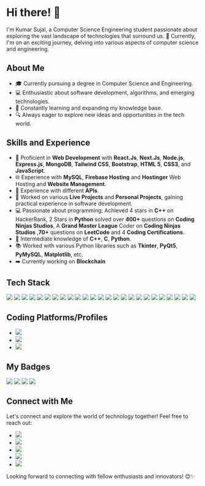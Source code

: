 # Hi there! 👋

I'm Kumar Sujal, a Computer Science Engineering student passionate about exploring the vast landscape of technologies that surround us. 🌟 Currently, I'm on an exciting journey, delving into various aspects of computer science and engineering.

## About Me
- 🎓 Currently pursuing a degree in Computer Science and Engineering.
- 💻 Enthusiastic about software development, algorithms, and emerging technologies.
- 🌱 Constantly learning and expanding my knowledge base.
- 🔍 Always eager to explore new ideas and opportunities in the tech world.

## Skills and Experience
- 🚀 Proficient in **Web Development** with **React.Js**, **Next.Js**, **Node.js**, **Express.js**, **MongoDB**, **Tailwind CSS**, **Bootstrap**, **HTML 5**, **CSS3**, and **JavaScript**.
- 🌐 Experience with **MySQL**, **Firebase Hosting** and **Hostinger** Web Hosting and **Website Management**.
- 🤖 Experience with different **APIs**.
- 💼 Worked on various **Live Projects** and **Personal Projects**, gaining practical experience in software development.
- 💻 Passionate about programming: Achieved 4 stars in **C++** on HackerRank, 2 Stars in **Python** solved over **400+** questions on **Coding Ninjas Studios**, A **Grand Master League** Coder on **Coding Ninjas Studios** ,**70+** questions on **LeetCode** and 4 **Coding Certifications**.
- 🐍 Intermediate knowledge of **C++**, **C**, **Python**.
- 📚 Worked with various Python libraries such as **Tkinter**, **PyQt5**, **PyMySQL**, **Matplotlib**, etc.
- ➡️ Currently working on **Blockchain**

## Tech Stack
<a href = ""><img src="https://camo.githubusercontent.com/5368c2561cd7b2a927d069be9520aa81b527bc960c0da3bbbeb81e42f570be74/68747470733a2f2f696d672e736869656c64732e696f2f62616467652f632d2532333030353939432e7376673f7374796c653d666f722d7468652d6261646765266c6f676f3d63266c6f676f436f6c6f723d7768697465"></a>
<a href = ""><img src="https://camo.githubusercontent.com/69ab3d5d4f1a013fb242d8ab82efc118146fcb72791937a0495f05c829d0f9b2/68747470733a2f2f696d672e736869656c64732e696f2f62616467652f632b2b2d2532333030353939432e7376673f7374796c653d666f722d7468652d6261646765266c6f676f3d63253242253242266c6f676f436f6c6f723d7768697465"></a>
<a href = ""><img src="https://camo.githubusercontent.com/6531a4161596e3d9fdab3d0499a7b7ce5c5c8b568be219f3e9707af042e575d2/68747470733a2f2f696d672e736869656c64732e696f2f62616467652f637373332d2532333135373242362e7376673f7374796c653d666f722d7468652d6261646765266c6f676f3d63737333266c6f676f436f6c6f723d7768697465"></a>
<a href = ""><img src="https://camo.githubusercontent.com/53ec2e58e03ba275d9b3a386abd96a243cf744a1a7121bdf8262fc8ae6ebc335/68747470733a2f2f696d672e736869656c64732e696f2f62616467652f6a6176617363726970742d2532333332333333302e7376673f7374796c653d666f722d7468652d6261646765266c6f676f3d6a617661736372697074266c6f676f436f6c6f723d253233463744463145"></a>
<a href = ""><img src="https://img.shields.io/badge/Expo-1B1F23?style=for-the-badge&logo=expo&logoColor=white"></a>
<a href = ""><img src="https://img.shields.io/badge/Android_Studio-3DDC84?style=for-the-badge&logo=android-studio&logoColor=white"></a>
<a href = ""><img src="https://camo.githubusercontent.com/5e7e215d9ff3a7c2e96d09232c11b2205565c841d1129dd2185ebd967284121f/68747470733a2f2f696d672e736869656c64732e696f2f62616467652f68746d6c352d2532334533344632362e7376673f7374796c653d666f722d7468652d6261646765266c6f676f3d68746d6c35266c6f676f436f6c6f723d7768697465"></a>
<a href = ""><img src="https://camo.githubusercontent.com/0562f16a4ae7e35dae6087bf8b7805fb7e664a9e7e20ae6d163d94e56b94f32d/68747470733a2f2f696d672e736869656c64732e696f2f62616467652f707974686f6e2d3336373041303f7374796c653d666f722d7468652d6261646765266c6f676f3d707974686f6e266c6f676f436f6c6f723d666664643534"></a>
<a href = ""><img src="https://img.shields.io/badge/React-20232A?style=for-the-badge&logo=react&logoColor=61DAFB"></a>
<a href = ""><img src="https://camo.githubusercontent.com/253f4842177fe68f329fc1713537477b92aca3f29edf52b1dbced68ae3262eed/68747470733a2f2f696d672e736869656c64732e696f2f62616467652f66697265626173652d2532333033394245352e7376673f7374796c653d666f722d7468652d6261646765266c6f676f3d6669726562617365"></a>
<a href = ""><img src="https://camo.githubusercontent.com/57396ca28ed73547fcc53dc43c059550f0fd7233ab6ac26fd40d65ad0d3018d0/68747470733a2f2f696d672e736869656c64732e696f2f62616467652f626f6f7473747261702d2532333536334437432e7376673f7374796c653d666f722d7468652d6261646765266c6f676f3d626f6f747374726170266c6f676f436f6c6f723d7768697465"></a>
<a href = ""><img src="https://camo.githubusercontent.com/3fb5c666007b264dde797b2d7e258cae7f336848f3408cef902f04c6065cc146/68747470733a2f2f696d672e736869656c64732e696f2f62616467652f6d7973716c2d2532333030662e7376673f7374796c653d666f722d7468652d6261646765266c6f676f3d6d7973716c266c6f676f436f6c6f723d7768697465"></a>
<a href = ""><img src="https://img.shields.io/badge/next%20js-000000?style=for-the-badge&logo=nextdotjs&logoColor=white"></a>
<a href = ""><img src="https://camo.githubusercontent.com/3b41d3ae73bc489dbb2be32e772cc814e3a76e372027056c72e5b970c04684a5/68747470733a2f2f696d672e736869656c64732e696f2f62616467652f7461696c77696e646373732d2532333338423241432e7376673f7374796c653d666f722d7468652d6261646765266c6f676f3d7461696c77696e642d637373266c6f676f436f6c6f723d7768697465"></a>
<a href = ""><img src="https://img.shields.io/badge/Flask-000000?style=for-the-badge&logo=flask&logoColor=white"></a>
<a href = ""><img src="https://camo.githubusercontent.com/ad45bc29fd15b24972f6b398c887b7cdfd9723cf0d0518ff2b118397e3b13cb0/68747470733a2f2f696d672e736869656c64732e696f2f62616467652f52656163745f526f757465722d4341343234353f7374796c653d666f722d7468652d6261646765266c6f676f3d72656163742d726f75746572266c6f676f436f6c6f723d7768697465"></a>
<a href = ""><img src="https://img.shields.io/badge/Postman-FF6C37?style=for-the-badge&logo=Postman&logoColor=white"></a>
<a href = ""><img src="https://camo.githubusercontent.com/9b0fee2fa46ec8c9aad0b8f58b6f99b3e029ae4bf65a3be6f25433d72a069213/68747470733a2f2f696d672e736869656c64732e696f2f62616467652f43616e76612d2532333030433443432e7376673f7374796c653d666f722d7468652d6261646765266c6f676f3d43616e7661266c6f676f436f6c6f723d7768697465"></a>
<a href = ""><img src="https://camo.githubusercontent.com/1afbc83deafaffa8d38322f379e88e56fd29d9ee1146429e6bb7ad2678fb1460/68747470733a2f2f696d672e736869656c64732e696f2f62616467652f61646f626570686f746f73686f702d2532333331413846462e7376673f7374796c653d666f722d7468652d6261646765266c6f676f3d61646f626570686f746f73686f70266c6f676f436f6c6f723d7768697465"></a>
<a href = ""><img src="https://img.shields.io/badge/React_Native-20232A?style=for-the-badge&logo=react&logoColor=61DAFB"></a>
<a href = ""><img src="https://camo.githubusercontent.com/06d936bcad9d3f9d0e611e9afa230ebdefcac4074b7d97c425a3346495db190c/68747470733a2f2f696d672e736869656c64732e696f2f62616467652f72656475782d2532333539336438382e7376673f7374796c653d666f722d7468652d6261646765266c6f676f3d7265647578266c6f676f436f6c6f723d7768697465"></a>
<a href = ""><img src="https://img.shields.io/badge/Wordpress-21759B?style=for-the-badge&logo=wordpress&logoColor=white"></a>
<a href = ""><img src="https://img.shields.io/badge/axios-671ddf?&style=for-the-badge&logo=axios&logoColor=white"></a>
<a href = ""><img src="https://img.shields.io/badge/Font_Awesome-339AF0?style=for-the-badge&logo=fontawesome&logoColor=white"></a>
<a href = ""><img src="https://img.shields.io/badge/Xampp-F37623?style=for-the-badge&logo=xampp&logoColor=white"></a>

## Coding Platforms/Profiles
- <a href = "https://www.hackerrank.com/profile/sujalsinha2001"><img src="https://img.shields.io/badge/-Hackerrank-2EC866?style=for-the-badge&logo=HackerRank&logoColor=white"></a>
- <a href = "https://leetcode.com/Kr_Sujal/"><img src="https://img.shields.io/badge/-LeetCode-FFA116?style=for-the-badge&logo=LeetCode&logoColor=black"></a>
- <a href = "https://www.cloudskillsboost.google/public_profiles/9d0fa969-73a5-401f-bedc-18f0d42a8059"><img src="https://img.shields.io/badge/Google_Cloud-4285F4?style=for-the-badge&logo=google-cloud&logoColor=white"></a>

## My Badges
<a href=""><img src="https://learn.microsoft.com/en-us/training/achievements/github-introduction-products.svg"></a>
<a href=""><img src="https://learn.microsoft.com/en-us/training/achievements/github/introduction-to-github.svg"></a>
<a href=""><img src="https://learn.microsoft.com/en-us/training/achievements/student-evangelism/introduction-to-git-badge.svg"></a>
<a href=""><img src="https://learn.microsoft.com/en-us/learn/achievements/generic-badge.svg"></a>

## Connect with Me
Let's connect and explore the world of technology together! Feel free to reach out:

- <a href = "https://www.linkedin.com/in/kumar-sujal-b801a6275/"><img src="https://img.shields.io/badge/LinkedIn-0077B5?style=for-the-badge&logo=linkedin&logoColor=white"></a>
- <a href = "https://www.instagram.com/__kr_sujal?utm_source=ig_web_button_share_sheet&igsh=ZDNlZDc0MzIxNw=="><img src="https://img.shields.io/badge/Instagram-E4405F?style=for-the-badge&logo=instagram&logoColor=white"></a>
- <a href = "https://twitter.com/Sujal019"><img src="https://img.shields.io/badge/X-000000?style=for-the-badge&logo=x&logoColor=white"></a>
- <a href = "https://www.reddit.com/user/SuperiorSu19/"><img src="https://img.shields.io/badge/Reddit-FF4500?style=for-the-badge&logo=reddit&logoColor=white"></a>
- <a href = "https://in.pinterest.com/kirito196/"><img src="https://img.shields.io/badge/Pinterest-%23E60023.svg?&style=for-the badge&logo=Pinterest&logoColor=white"></a>



Looking forward to connecting with fellow enthusiasts and innovators! 😊✨
